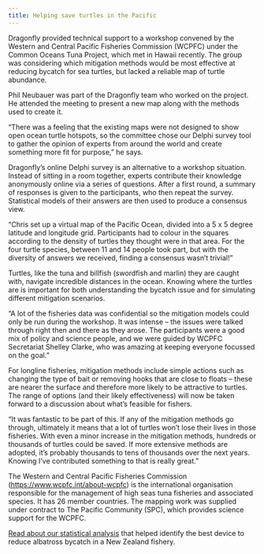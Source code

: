 ```yaml
---
title: Helping save turtles in the Pacific
---
```

Dragonfly provided technical support to a workshop convened by the Western and Central Pacific Fisheries Commission (WCPFC) under the Common Oceans Tuna Project, which met in Hawaii recently. The group was considering which mitigation methods would be most effective at reducing bycatch for sea turtles, but lacked a reliable map of turtle abundance.

<!--more-->

Phil Neubauer was part of the Dragonfly team who worked on the project. He attended the meeting to present a new map along with the methods used to create it.

“There was a feeling that the existing maps were not designed to show open ocean turtle hotspots, so the committee chose our Delphi survey tool to gather the opinion of experts from around the world and create something more fit for purpose,” he says.

Dragonfly’s online Delphi survey is an alternative to a workshop situation. Instead of sitting in a room together, experts contribute their knowledge anonymously online via a series of questions. After a first round, a summary of responses is given to the participants, who then repeat the survey. Statistical models of their answers are then used to produce a consensus view.

“Chris set up a virtual map of the Pacific Ocean, divided into a 5 x 5 degree latitude and longitude grid. Participants had to colour in the squares according to the density of turtles they thought were in that area. For the four turtle species, between 11 and 14 people took part, but with the diversity of answers we received, finding a consensus wasn’t trivial!”

Turtles, like the tuna and billfish (swordfish and marlin) they are caught with, navigate incredible distances in the ocean. Knowing where the turtles are is important for both understanding the bycatch issue and for simulating different mitigation scenarios.

“A lot of the fisheries data was confidential so the mitigation models could only be run during the workshop. It was intense – the issues were talked through right then and there as they arose. The participants were a good mix of policy and science people, and we were guided by WCPFC Secretariat Shelley Clarke, who was amazing at keeping everyone focussed on the goal.”

For longline fisheries, mitigation methods include simple actions such as changing the type of bait or removing hooks that are close to floats – these are nearer the surface and therefore more likely to be attractive to turtles. The range of options (and their likely effectiveness) will now be taken forward to a discussion about what’s feasible for fishers.

“It was fantastic to be part of this. If any of the mitigation methods go through, ultimately it means that a lot of turtles won’t lose their lives in those fisheries. With even a minor increase in the mitigation methods, hundreds or thousands of turtles could be saved. If more extensive methods are adopted, it’s probably thousands to tens of thousands over the next years. Knowing I’ve contributed something to that is really great.”

The Western and Central Pacific Fisheries Commission (https://www.wcpfc.int/about-wcpfc) is the international organisation responsible for the management of high seas tuna fisheries and associated species. It has 26 member countries. The mapping work was supplied under contract to The Pacific Community (SPC), which provides science support for the WCPFC.

[Read about our statistical analysis](https://www.dragonfly.co.nz/work/warp-strike.html) that helped identify the best device to reduce albatross bycatch in a New Zealand fishery.
